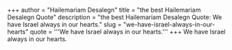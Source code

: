 +++
author = "Hailemariam Desalegn"
title = "the best Hailemariam Desalegn Quote"
description = "the best Hailemariam Desalegn Quote: We have Israel always in our hearts."
slug = "we-have-israel-always-in-our-hearts"
quote = '''We have Israel always in our hearts.'''
+++
We have Israel always in our hearts.

